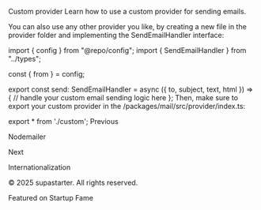 Custom provider
Learn how to use a custom provider for sending emails.

You can also use any other provider you like, by creating a new file in the provider folder and implementing the SendEmailHandler interface:


import { config } from "@repo/config";
import { SendEmailHandler } from "../types";
 
const { from } = config;
 
export const send: SendEmailHandler = async ({ to, subject, text, html }) => {
  // handle your custom email sending logic here
};
Then, make sure to export your custom provider in the /packages/mail/src/provider/index.ts:


export * from './custom';
Previous

Nodemailer

Next

Internationalization

© 2025 supastarter. All rights reserved.

Featured on Startup Fame




